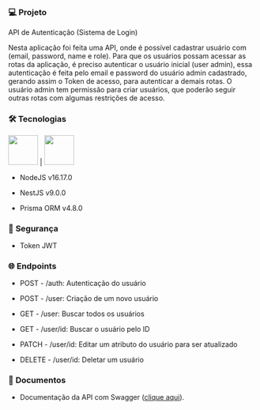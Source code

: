 ### 💻 **Projeto**

API de Autenticação (Sistema de Login)

Nesta aplicação foi feita uma API, onde é possível cadastrar usuário com (email, password, name e role).
Para que os usuários possam acessar as rotas da aplicação, é preciso autenticar o usuário inicial (user admin), essa autenticação é feita pelo email e password do usuário admin cadastrado, gerando assim o Token de acesso, para autenticar a demais rotas. O usuário admin tem permissão para criar usuários, que poderão seguir outras rotas com algumas restrições de acesso.

### 🛠️ **Tecnologias**

<img src="https://cdn.jsdelivr.net/gh/devicons/devicon/icons/nestjs/nestjs-plain-wordmark.svg" width="60" height="60"/> 
|   
<img src="https://cdn.jsdelivr.net/gh/devicons/devicon/icons/nodejs/nodejs-original-wordmark.svg" width="60" height="60"/> 

- NodeJS v16.17.0

- NestJS v9.0.0

- Prisma ORM v4.8.0

### 🔐 **Segurança**

- Token JWT

### 🌐 **Endpoints**

- POST - /auth: Autenticação do usuário

- POST - /user: Criação de um novo usuário

- GET - /user: Buscar todos os usuários

- GET - /user/id: Buscar o usuário pelo ID

- PATCH - /user/id: Editar um atributo do usuário para ser atualizado

- DELETE - /user/id: Deletar um usuário

### 📄 **Documentos**

- Documentação da API com Swagger ([clique aqui](http://localhost:3000/api)).

